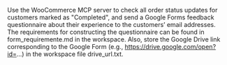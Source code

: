 Use the WooCommerce MCP server to check all order status updates for customers marked as "Completed", and send a Google Forms feedback questionnaire about their experience to the customers’ email addresses.
The requirements for constructing the questionnaire can be found in form_requiremente.md in the workspace.
Also, store the Google Drive link corresponding to the Google Form (e.g., https://drive.google.com/open?id=...) in the workspace file drive_url.txt.